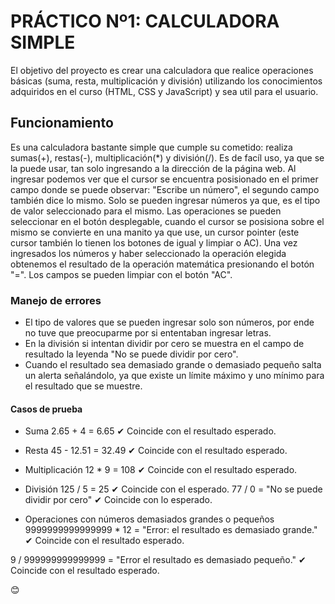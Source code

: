 # PRÁCTICO Nº1: CALCULADORA SIMPLE
El objetivo del proyecto es crear una calculadora que realice operaciones básicas (suma, resta, multiplicación y división) utilizando los conocimientos adquiridos en el curso (HTML, CSS y JavaScript) y sea util para el usuario.

## Funcionamiento
Es una calculadora bastante simple que cumple su cometido: realiza sumas(+), restas(-), multiplicación(*) y división(/). Es de facíl uso, ya que se la puede usar, tan solo ingresando a la dirección de la página web. Al ingresar podemos ver que el cursor se encuentra posisionado en el primer campo donde se puede observar: "Escribe un número", el segundo campo también dice lo mismo. Solo se pueden ingresar números ya que, es el tipo de valor seleccionado para el mismo.
Las operaciones se pueden seleccionar en el botón desplegable, cuando el cursor se posisiona sobre el mismo se convierte en una manito ya que use, un cursor pointer (este cursor también lo tienen los botones de igual y limpiar o AC).
Una vez ingresados los números y haber seleccionado la operación elegida obtenemos el resultado de la operación matemática presionando el botón "=". Los campos se pueden limpiar con el botón "AC".

### Manejo de errores
* El tipo de valores que se pueden ingresar solo son números, por ende no tuve que preocuparme por si ententaban ingresar letras. 
* En la división si intentan dividir por cero se muestra en el campo de resultado la leyenda "No se puede dividir por cero".
* Cuando el resultado sea demasiado grande o demasiado pequeño salta un alerta señalándolo, ya que existe un límite máximo y uno mínimo para el resultado que se muestre.

#### Casos de prueba
 * Suma 
 2.65 + 4 = 6.65 ✔  Coincide con el resultado esperado.

 * Resta 
 45 - 12.51 = 32.49 ✔ Coincide con el resultado esperado.
  
 * Multiplicación
 12 * 9 = 108 ✔ Coincide con el resultado esperado.
  
 * División
 125 / 5 =  25 ✔ Coincide con el esperado.
 77 / 0 = "No se puede dividir por cero" ✔ Coincide con lo esperado.

 * Operaciones con números demasiados grandes o pequeños
 9999999999999999 * 12 = "Error: el resultado es demasiado grande." ✔ Coincide con el resultado esperado.
 
 9 / 999999999999999 = "Error el resultado es demasiado pequeño." ✔ Coincide con el resultado esperado.


😊





